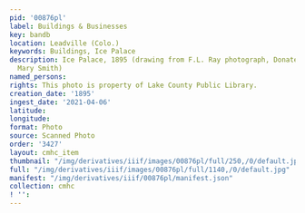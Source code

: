 ```yaml
---
pid: '00876pl'
label: Buildings & Businesses
key: bandb
location: Leadville (Colo.)
keywords: Buildings, Ice Palace
description: Ice Palace, 1895 (drawing from F.L. Ray photograph, Donated by John and
  Mary Smith)
named_persons: 
rights: This photo is property of Lake County Public Library.
creation_date: '1895'
ingest_date: '2021-04-06'
latitude: 
longitude: 
format: Photo
source: Scanned Photo
order: '3427'
layout: cmhc_item
thumbnail: "/img/derivatives/iiif/images/00876pl/full/250,/0/default.jpg"
full: "/img/derivatives/iiif/images/00876pl/full/1140,/0/default.jpg"
manifest: "/img/derivatives/iiif/00876pl/manifest.json"
collection: cmhc
! '': 
---
```

